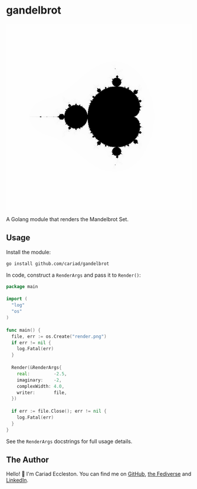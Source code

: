 # gandelbrot

![render.png](render.png)

A Golang module that renders the Mandelbrot Set.

## Usage

Install the module:

```bash
go install github.com/cariad/gandelbrot
```

In code, construct a `RenderArgs` and pass it to `Render()`:

```go
package main

import (
  "log"
  "os"
)

func main() {
  file, err := os.Create("render.png")
  if err != nil {
    log.Fatal(err)
  }

  Render(&RenderArgs{
    real:         -2.5,
    imaginary:    -2,
    complexWidth: 4.0,
    writer:       file,
  })

  if err := file.Close(); err != nil {
    log.Fatal(err)
  }
}
```

See the `RenderArgs` docstrings for full usage details.

## The Author

Hello! 👋 I'm Cariad Eccleston. You can find me on [GitHub](https://github.com/cariad), [the Fediverse](https://queer.garden/@cariad) and [LinkedIn](https://www.linkedin.com/in/cariad/).

